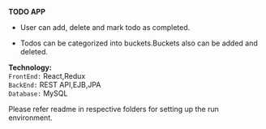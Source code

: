 **TODO APP**    

   - User can add, delete and mark todo as completed.

   - Todos can be categorized into buckets.Buckets also can be added and deleted.
 
**Technology:**  
 `FrontEnd:` React,Redux   
 `BackEnd:` REST API,EJB,JPA   
 `Database:` MySQL   
 
 Please refer readme in respective folders for setting up the run environment.
